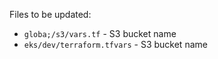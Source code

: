 Files to be updated:
* `globa;/s3/vars.tf` - S3 bucket name
* `eks/dev/terraform.tfvars` - S3 bucket name
